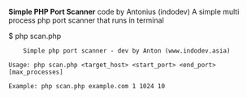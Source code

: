 **Simple PHP Port Scanner**
code by Antonius (indodev)
A simple multi process php port scanner that runs in terminal 



$ php scan.php


    	Simple php port scanner - dev by Anton (www.indodev.asia)
    
	Usage: php scan.php <target_host> <start_port> <end_port> [max_processes]
    
	Example: php scan.php example.com 1 1024 10
